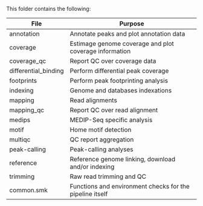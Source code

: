 This folder contains the following:

| File                 | Purpose                                                  |
| -------------------- | -------------------------------------------------------- |
| annotation           | Annotate peaks and plot annotation data                  |
| coverage             | Estimage genome coverage and plot coverage information   |
| coverage_qc          | Report QC over coverage data                             |
| differential_binding | Perform differential peak coverage                       |
| footprints           | Perform peak footprinting analysis                       |
| indexing             | Genome and databases indexations                         |
| mapping              | Read alignments                                          |
| mapping_qc           | Report QC over read alignment                            |
| medips               | MEDIP-Seq specific analysis                              |
| motif                | Home motif detection                                     |
| multiqc              | QC report aggregation                                    |
| peak-calling         | Peak-calling analyses                                    |
| reference            | Reference genome linking, download and/or indexing       |
| trimming             | Raw read trimming and QC                                 |
| common.smk           | Functions and environment checks for the pipeline itself |